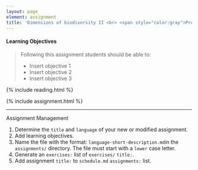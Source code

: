```yaml
---
layout: page
element: assignment
title: 'Dimensions of biodiversity II <br> <span style="color:gray">Project Structure</span>'             
---
```


#### Learning Objectives

> Following this assignment students should be able to:
>
> - Insert objective 1
> - Insert objective 2
> - Insert objective 3

{% include reading.html %}

{% include assignment.html %}

<!-- End of Assignments Template - Be sure to keep the include statements -->

****

Assignment Management

1. Determine the `title` and `language` of your new or modified assignment.
2. Add learning objectives.
3. Name the file with the format: `language-short-description.md`in the
   `assignments/` directory. The file must start with a `lower` case letter.
4. Generate an `exercises:` list of `exercises/` `title:`.
5. Add assignment `title:` to `schedule.md` `assignments:` list.
